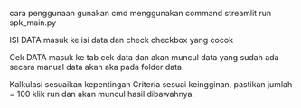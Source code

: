 cara penggunaan 
gunakan cmd menggunakan command streamlit run spk_main.py

ISI DATA
masuk ke isi data dan check checkbox yang cocok

Cek DATA
masuk ke tab cek data dan akan muncul data yang sudah ada
secara manual data akan aka pada folder data

Kalkulasi
sesuaikan kepentingan Criteria sesuai keingginan, pastikan jumlah = 100
klik run dan akan muncul hasil dibawahnya.

